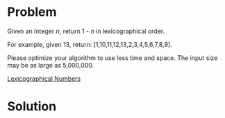 
# Problem

Given an integer _n_, return 1 - _n_ in lexicographical order.

For example, given 13, return: [1,10,11,12,13,2,3,4,5,6,7,8,9].

Please optimize your algorithm to use less time and space. The input size may
be as large as 5,000,000.



[Lexicographical Numbers](https://leetcode.com/problems/lexicographical-numbers)

# Solution



